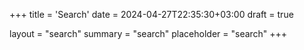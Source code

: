 +++
title = 'Search'
date = 2024-04-27T22:35:30+03:00
draft = true

layout = "search"
summary = "search"
placeholder = "search"
+++
